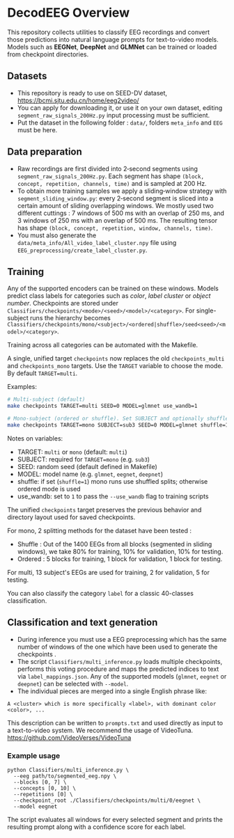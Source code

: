 # DecodEEG Overview

This repository collects utilities to classify EEG recordings and
convert those predictions into natural language prompts for text-to-video models.
Models such as **EEGNet**, **DeepNet** and **GLMNet** can be trained or loaded from
checkpoint directories.

## Datasets
- This repository is ready to use on SEED-DV dataset, https://bcmi.sjtu.edu.cn/home/eeg2video/
- You can apply for downloading it, or use it on your own dataset, editing `segment_raw_signals_200Hz.py` input processing must be sufficient.
- Put the dataset in the following folder : `data/`, folders `meta_info` and `EEG` must be here. 

## Data preparation

- Raw recordings are first divided into 2‑second segments using
`segment_raw_signals_200Hz.py`.  Each segment has shape `(block, concept,
repetition, channels, time)` and is sampled at 200 Hz.
- To obtain more training samples we apply a sliding‑window strategy with `segment_sliding_window.py`: every 2‑second segment is sliced into a certain amount of sliding overlapping windows. We mostly used two different cuttings : 7 windows of 500 ms with an overlap of 250 ms, and 3 windows of 250 ms with an overlap of 500 ms.
The resulting tensor has shape `(block, concept, repetition, window, channels, time)`.
- You must also generate the `data/meta_info/All_video_label_cluster.npy` file using `EEG_preprocessing/create_label_cluster.py`.

## Training

Any of the supported encoders can be trained on these windows.  Models predict
class labels for categories such as *color*, *label cluster* or *object number*.
Checkpoints are stored under `Classifiers/checkpoints/<mode>/<seed>/<model>/<category>`.
For single-subject runs the hierarchy becomes
`Classifiers/checkpoints/mono/<subject>/<ordered|shuffle>/seed<seed>/<model>/<category>`.

Training across all categories can be automated with the Makefile.

A single, unified target `checkpoints` now replaces the old `checkpoints_multi` and `checkpoints_mono` targets. Use the `TARGET` variable to choose the mode. By default `TARGET=multi`.

Examples:

```bash
# Multi-subject (default)
make checkpoints TARGET=multi SEED=0 MODEL=glmnet use_wandb=1

# Mono-subject (ordered or shuffle). Set SUBJECT and optionally shuffle=1
make checkpoints TARGET=mono SUBJECT=sub3 SEED=0 MODEL=glmnet shuffle=1
```

Notes on variables:
- TARGET: `multi` or `mono` (default: `multi`)
- SUBJECT: required for `TARGET=mono` (e.g. `sub3`)
- SEED: random seed (default defined in Makefile)
- MODEL: model name (e.g. `glmnet`, `eegnet`, `deepnet`)
- shuffle: if set (`shuffle=1`) mono runs use shuffled splits; otherwise ordered mode is used
- use_wandb: set to `1` to pass the `--use_wandb` flag to training scripts

The unified `checkpoints` target preserves the previous behavior and directory layout used for saved checkpoints.

For mono, 2 splitting methods for the dataset have been tested :
- Shuffle : Out of the 1400 EEGs from all blocks (segmented in sliding windows), we take 80% for training, 10% for validation, 10% for testing.
- Ordered : 5 blocks for training, 1 block for validation, 1 block for testing.

For multi, 13 subject's EEGs are used for training, 2 for validation, 5 for testing.

You can also classify the category `label` for a classic 40-classes classification.

## Classification and text generation

 - During inference you must use a EEG preprocessing which has the same number of windows of the one which have been used to generate the checkpoints .  
 - The script `Classifiers/multi_inference.py` loads multiple checkpoints, performs this voting procedure and maps the predicted indices to text via `label_mappings.json`.  Any of the supported models (``glmnet``, ``eegnet`` or ``deepnet``) can be selected with ``--model``. 
- The individual pieces are merged into a single English
phrase like:

```
A <cluster> which is more specifically <label>, with dominant color <color>, ...
```

This description can be written to `prompts.txt` and used directly as input to a text-to-video system. We recommend the usage of VideoTuna.
https://github.com/VideoVerses/VideoTuna

### Example usage

```
python Classifiers/multi_inference.py \
  --eeg path/to/segmented_eeg.npy \
  --blocks [0, 7] \
  --concepts [0, 10] \
  --repetitions [0] \
  --checkpoint_root ./Classifiers/checkpoints/multi/0/eegnet \
  --model eegnet
```

The script evaluates all windows for every selected segment and prints the resulting prompt along with a confidence score for each label.
